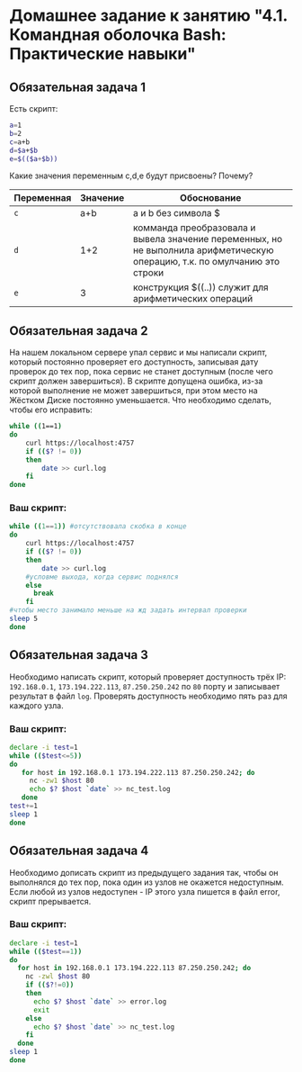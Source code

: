 # Домашнее задание к занятию "4.1. Командная оболочка Bash: Практические навыки"

## Обязательная задача 1

Есть скрипт:
```bash
a=1
b=2
c=a+b
d=$a+$b
e=$(($a+$b))
```

Какие значения переменным c,d,e будут присвоены? Почему?

| Переменная  | Значение | Обоснование                                                                                                                |
| ------------- |----------|----------------------------------------------------------------------------------------------------------------------------|
| `c`  | a+b      | a и b без символа $                                                                                                        |
| `d`  | 1+2      | комманда преобразовала и вывела значение переменных, но не выполнила арифметическую операцию, т.к. по омулчанию это строки |
| `e`  | 3        | конструкция $((..)) служит для арифметических операций                                                                     |

## Обязательная задача 2
На нашем локальном сервере упал сервис и мы написали скрипт, который постоянно проверяет его доступность, записывая дату проверок до тех пор, пока сервис не станет доступным (после чего скрипт должен завершиться). В скрипте допущена ошибка, из-за которой выполнение не может завершиться, при этом место на Жёстком Диске постоянно уменьшается. Что необходимо сделать, чтобы его исправить:
```bash
while ((1==1)
do
	curl https://localhost:4757
	if (($? != 0))
	then
		date >> curl.log
	fi
done
```

### Ваш скрипт:
```bash
while ((1==1)) #отсутствовала скобка в конце
do
	curl https://localhost:4757
	if (($? != 0))
	then
		date >> curl.log
    #условме выхода, когда сервис поднялся		
	else
	  break   
	fi
#чтобы место занимало меньше на жд задать интервал проверки
sleep 5   
done
```

## Обязательная задача 3
Необходимо написать скрипт, который проверяет доступность трёх IP: `192.168.0.1`, `173.194.222.113`, `87.250.250.242` по `80` порту и записывает результат в файл `log`. Проверять доступность необходимо пять раз для каждого узла.

### Ваш скрипт:
```bash
declare -i test=1
while (($test<=5))
do
   for host in 192.168.0.1 173.194.222.113 87.250.250.242; do
     nc -zw1 $host 80
     echo $? $host `date` >> nc_test.log
   done
test+=1
sleep 1
done
```

## Обязательная задача 4
Необходимо дописать скрипт из предыдущего задания так, чтобы он выполнялся до тех пор, пока один из узлов не окажется недоступным. Если любой из узлов недоступен - IP этого узла пишется в файл error, скрипт прерывается.

### Ваш скрипт:
```bash
declare -i test=1
while (($test==1))
do
  for host in 192.168.0.1 173.194.222.113 87.250.250.242; do
    nc -zwl $host 80
    if (($?!=0))
    then
      echo $? $host `date` >> error.log
      exit
    else
      echo $? $host `date` >> nc_test.log
    fi
  done
sleep 1
done
```
